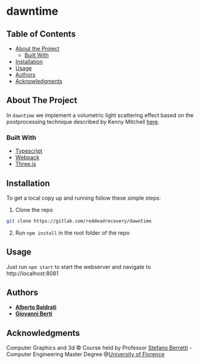 # dawntime

## Table of Contents

* [About the Project](#about-the-project)
  * [Built With](#built-with)
* [Installation](#installation)
* [Usage](#usage)
* [Authors](#authors)
* [Acknowledgments](#acknowledgments)


## About The Project

In ```dawntime``` we implement a volumetric light scattering effect based on the postprocessing technique described by Kenny Mitchell [here](https://developer.nvidia.com/gpugems/gpugems3/part-ii-light-and-shadows/chapter-13-volumetric-light-scattering-post-process). 

### Built With

* [Typescript](https://www.typescriptlang.org/)
* [Webpack](https://webpack.js.org/)
* [Three.js](https://threejs.org/)




## Installation

To get a local copy up and running follow these simple steps:

1. Clone the repo
```sh
git clone https://gitlab.com/reddeadrecovery/dawntime
```
2. Run ```npm install``` in the root folder of the repo


## Usage

Just run ```npm start``` to start the webserver and navigate to http://localhost:8081


## Authors

* [**Alberto Baldrati**](https://github.com/ABaldrati)
* [**Giovanni Berti**](https://github.com/giovanniberti)


## Acknowledgments
Computer Graphics and 3d © Course held by Professor [Stefano Berretti](https://scholar.google.com/citations?user=3GPTAGQAAAAJ) - Computer Engineering Master Degree @[University of Florence](https://www.unifi.it/changelang-eng.html)
